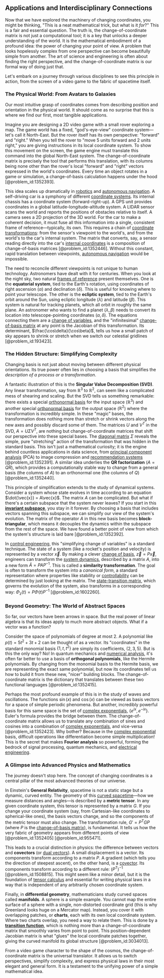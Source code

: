 ## Applications and Interdisciplinary Connections

Now that we have explored the machinery of changing coordinates, you might be thinking, "This is a neat mathematical trick, but what is it *for*?" This is a fair and essential question. The truth is, the change-of-coordinate matrix is not just a computational tool; it is a key that unlocks a deeper understanding of the world. It is the mathematical embodiment of a profound idea: the power of changing your point of view. A problem that looks hopelessly complex from one perspective can become beautifully simple from another. The art of science and engineering is often about finding the right perspective, and the change-of-coordinate matrix is our formal way of doing just that.

Let's embark on a journey through various disciplines to see this principle in action, from the screen of a video game to the fabric of spacetime itself.

### The Physical World: From Avatars to Galaxies

Our most intuitive grasp of coordinates comes from describing position and orientation in the physical world. It should come as no surprise that this is where we find our first, most tangible applications.

Imagine you are designing a 2D video game with a small rover exploring a map. The game world has a fixed, "god's-eye-view" coordinate system—let's call it North-East. But the rover itself has its own perspective: "forward" and "right." When you tell the rover to "move 5 units forward and 2 units right," you are giving instructions in its local coordinate system. To show this movement on the screen, the game engine must translate this command into the global North-East system. The change-of-coordinate matrix is precisely the tool that performs this translation, with its columns being none other than the rover's local "forward" and "right" vectors expressed in the world's coordinates. Every time an object rotates in a game or simulation, a change-of-basis calculation happens under the hood [@problem_id:1352393].

This idea scales up dramatically in [robotics](@article_id:150129) and [autonomous navigation](@article_id:273577). A self-driving car is a symphony of different [coordinate systems](@article_id:148772). Its internal chassis has a coordinate system (forward-right-up). A GPS unit provides coordinates in a global latitude-longitude-altitude system. A LIDAR sensor scans the world and reports the positions of obstacles relative to itself. A camera sees a 2D projection of the 3D world. For the car to make a coherent decision, it must fuse all this information into a single, consistent frame of reference—typically, its own. This requires a chain of [coordinate transformations](@article_id:172233): from the sensor's viewpoint to the world's, and from the world's to the car's internal system. The matrix that converts, say, a sensor reading directly into the car's [internal coordinates](@article_id:169270) is a composition of change-of-basis matrices [@problem_id:1352446]. Without this constant, rapid translation between viewpoints, [autonomous navigation](@article_id:273577) would be impossible.

The need to reconcile different viewpoints is not unique to human technology. Astronomers have dealt with it for centuries. When you look at the night sky, two natural [frames of reference](@article_id:168738) present themselves. One is the **equatorial system**, tied to the Earth's rotation, using coordinates of right ascension ($\alpha$) and declination ($\delta$). This is useful for knowing where to point your telescope. The other is the **ecliptic system**, tied to the Earth's orbit around the Sun, using ecliptic longitude ($\lambda$) and latitude ($\beta$). This system is natural for tracking planets, which all orbit in roughly the same plane. An astronomer who wants to find a planet ($\lambda, \beta$) needs to convert its location into telescope-pointing coordinates ($\alpha, \delta$). The equations connecting them are a [change of variables](@article_id:140892), and the "infinitesimal" [change-of-basis matrix](@article_id:183986) at any point is the Jacobian of this transformation. Its determinant, $\frac{\cos\delta}{\cos\beta}$, tells us how a small patch of sky appears to shrink or stretch when we switch our celestial gridlines [@problem_id:193423].

### The Hidden Structure: Simplifying Complexity

Changing basis is not just about moving between different physical orientations. Its true power often lies in choosing a basis that simplifies the *description of a process or a transformation*.

A fantastic illustration of this is the **Singular Value Decomposition (SVD)**. Any linear transformation, say from $\mathbb{R}^3$ to $\mathbb{R}^2$, can seem like a complicated mess of shearing and scaling. But the SVD tells us something remarkable: there exists a special [orthonormal basis](@article_id:147285) for the input space ($\mathbb{R}^3$) and another special [orthonormal basis](@article_id:147285) for the output space ($\mathbb{R}^2$) where the transformation is incredibly simple. In these "magic" bases, the transformation does nothing more than stretch or shrink vectors along the new axes and possibly discard some of them. The matrices $U$ and $V^T$ in the SVD, $A = U\Sigma V^T$, are nothing but change-of-coordinate matrices that shift our perspective into these special bases. The [diagonal matrix](@article_id:637288) $\Sigma$ reveals the simple, pure "stretching" action of the transformation that was hidden in the standard basis. This isn't just a mathematical curiosity; it is the engine behind countless applications in data science, from [principal component analysis](@article_id:144901) (PCA) to image compression and [recommendation systems](@article_id:635208) [@problem_id:1352391]. A similar idea underlies the **QR factorization** ($A=QR$), which provides a computationally stable way to change from a general basis (the columns of $A$) to an orthonormal one (the columns of $Q$) [@problem_id:1352440].

This principle of simplification extends to the study of dynamical systems. Consider a system whose state evolves in time according to an equation $\dot{\vec{x}} = A\vec{x}$. The matrix $A$ can be complicated. But what if there's a certain subspace that the system never leaves? If you start in this **[invariant subspace](@article_id:136530)**, you stay in it forever. By choosing a basis that includes vectors spanning this subspace, we can simplify our view of the system's evolution. The matrix of the operator $A$ in this new basis becomes **block-triangular**, which means it decouples the dynamics within the subspace from the rest of the space. We have found a better point of view from which the system's structure is laid bare [@problem_id:1352392].

In [control engineering](@article_id:149365), this "simplifying change of variables" is a standard technique. The state of a system (like a rocket's position and velocity) is represented by a vector $\vec{x}$. By making a clever [change of basis](@article_id:144648), $\vec{z} = P\vec{x}$, engineers can transform the [system dynamics](@article_id:135794), described by a matrix $A$, into a new form $\tilde{A} = PAP^{-1}$. This is called a **similarity transformation**. The goal is often to transform the system into a *canonical form*, a standard representation where properties like stability or [controllability](@article_id:147908) can be determined by just looking at the matrix. The [state-transition matrix](@article_id:268581), which governs the evolution of the system, also transforms in a corresponding way: $\Phi_z(t) = P\Phi(t)P^{-1}$ [@problem_id:1602260].

### Beyond Geometry: The World of Abstract Spaces

So far, our vectors have been arrows in space. But the real power of linear algebra is that its ideas apply to much more abstract objects. What if a vector was a function?

Consider the space of polynomials of degree at most 2. A polynomial like $p(t) = 5t^2 + 3t + 2$ can be thought of as a vector. Its "coordinates" in the standard monomial basis $\{1, t, t^2\}$ are simply its coefficients, $(2, 3, 5)$. But is this the only way? No! In quantum mechanics and [numerical analysis](@article_id:142143), it's often far better to use a basis of **orthogonal polynomials**, like the Hermite polynomials. By changing from the monomial basis to the Hermite basis, we are representing the exact same polynomial, but now its coordinates tell us how to build it from these new, "nicer" building blocks. The change-of-coordinate matrix is the dictionary that translates between these two functional languages [@problem_id:1352415].

Perhaps the most profound example of this is in the study of waves and oscillations. The functions $\sin(x)$ and $\cos(x)$ can be viewed as basis vectors for a space of simple periodic phenomena. But another, incredibly powerful basis for this same space is the set of [complex exponentials](@article_id:197674), $\{e^{ix}, e^{-ix}\}$. Euler's formula provides the bridge between them. The change-of-coordinate matrix allows us to translate any combination of sines and cosines into a combination of [complex exponentials](@article_id:197674), and vice-versa [@problem_id:1352423]. Why bother? Because in the [complex exponential](@article_id:264606) basis, difficult operations like differentiation become simple multiplication! This is the secret that makes **Fourier analysis** so powerful, forming the bedrock of signal processing, quantum mechanics, and [electrical engineering](@article_id:262068).

### A Glimpse into Advanced Physics and Mathematics

The journey doesn't stop here. The concept of changing coordinates is a central pillar of the most advanced theories of our universe.

In Einstein's **General Relativity**, spacetime is not a static stage but a dynamic, curved entity. The geometry of this [curved spacetime](@article_id:184444)—how we measure distances and angles—is described by a **metric tensor**. In any given coordinate system, this tensor is represented by a matrix $G$. If you change your coordinate system (say, from Cartesian-like coordinates to spherical-like ones), the basis vectors change, and so the components of the metric tensor must also change. The transformation rule, $G' = P^T G P$ (where $P$ is the [change-of-basis matrix](@article_id:183986)), is fundamental. It tells us how the very fabric of geometry appears from different points of view [@problem_id:1352405] [@problem_id:955471].

This leads to a crucial distinction in physics: the difference between vectors and **covectors** (or [dual vectors](@article_id:160723)). A small displacement is a vector. Its components transform according to a matrix $P$. A gradient (which tells you the direction of steepest ascent), on the other hand, is a [covector](@article_id:149769). Its components transform according to a different rule: $(P^T)^{-1}$ [@problem_id:1508815]. This might seem like a minor detail, but it is the foundation of [tensor calculus](@article_id:160929) and essential for writing physical laws in a way that is independent of any arbitrarily chosen coordinate system.

Finally, in **differential geometry**, mathematicians study curved spaces called **manifolds**. A sphere is a simple example. You cannot map the entire surface of a sphere with a single, non-distorted coordinate grid (this is why Greenland looks huge on a Mercator map). Instead, you cover it with overlapping patches, or **charts**, each with its own local coordinate system. Where two charts overlap, you need a way to relate them. This is done by a **[transition function](@article_id:266057)**, which is nothing more than a change-of-coordinate matrix that smoothly varies from point to point. This position-dependent Jacobian matrix is what "glues" the local coordinate patches together, giving the curved manifold its global structure [@problem_id:3034013].

From a video game character to the shape of the cosmos, the change-of-coordinate matrix is the universal translator. It allows us to switch perspectives, simplify complexity, and express physical laws in their most elegant and general form. It is a testament to the unifying power of a simple mathematical idea.